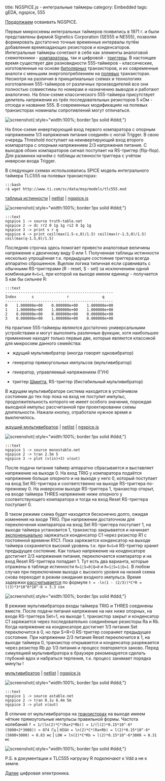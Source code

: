 title: NGSPICE.js - интегральные таймеры
category: Embedded 
tags: gEDA, ngspice, 555

[Продолжаем]({filename}../2016-10-28-ngspice-introduction/2016-10-28-ngspice-introduction.md) осваивать NGSPICE.

Первые микросхемы интегральных таймеров появились в 1971 г. и были представлены фирмой Signetics Corporation (SE555 и NE555), позволяя формировать достаточно точные временные интервалы путём добавления времязадающих резисторов и конденсаторов. Интегральные таймеры сочетают в себе как элементы аналоговой схемотехники - [компараторы]({filename}../2016-11-24-op-amp-schmitt/2016-11-24-op-amp-schmitt.md), так и цифровой - [триггеры]({filename}../2016-12-20-trigger/2016-12-20-trigger.md). В настоящее время существует две разновидности 555-таймеров - классические, изготовленные на основе [биполярных]({filename}../2016-11-02-bipolar-transistor/2016-11-02-bipolar-transistor.md) транзисторов, и их современные аналоги с меньшим энергопотреблением на [полевых]({filename}../2016-11-03-field-effect-transistor/2016-11-03-field-effect-transistor.md) транзисторах. Несмотря на различия в принципиальных схемах и технологиях изготовления 555-таймеров от различных производителей все они полностью совместимы по номерам и назначению выводов и работают аналогично. На блок-схеме классического 555-таймера  присутствует делитель напряжения из трёх последовательных резисторов 5 кОм - отсюда и название 555. В современных модификациях на полевых транзисторах номиналы сопротивлений могут отличаться.

![screenshot]({attach}LM555_diagram.png){:style="width:100%; border:1px solid #ddd;"}

На блок-схеме инвертирующий вход первого компаратора с опорным напряжением 1/3 напряжения питания соединён с ногой Trigger. В свою очередь Threshold поступает на неинвертирующий вход второго компаратора с опорным напряжением 2/3 напряжения питания. С выходов обоих компараторов сигнал поступает на RS-триггер (flip-flop). Для разминки начнём с *таблицы истинности* триггера c учётом инверсии входа Trigger. 

<!-- 
<a href="{attach}tlc555.mod"></a>
-->

В следующих схемах использовались SPICE модель интегрального таймера TLC555 на полевых транзисторах:

    :::bash
    ~$ wget http://www.ti.com/sc/data/msp/models/tlc555.mod

[таблица истинности]({attach}truth-table.sch) | [netlist]({attach}truth-table.net) | [ngspice.js](https://ngspice.js.org/?gist=b2fe36f55bb43550a2110e80c7b5d0f0)

![screenshot]({attach}show-img-truth-table.png){:style="width:100%; border:1px solid #ddd;"}

    :::text
    ngspice 1 -> source truth-table.net
    ngspice 2 -> dc rr2 0 1g 1g rs2 0 1g 1g
    ngspice 3 -> print s r q
    ngspice 4 -> print ceil(max(1.5-s,0)/1.5) ceil(max(r-1.5,0)/1.5) ceil(max(q-1.5,0)/1.5)

Последняя строчка здесь помогает привести аналоговые величины напряжение к двоичному виду 0 или 1. Полученная таблицы истинности несколько упрощённая т.к. предыдущее состояние триггера всегда аппаратно сброшенное. Вцелом логика типичная если сравнивать с обычными RS-триггерами (R - reset, S - set) за исключением одной комбинации ```R=S=1```, при которой на выходе имеем единицу - получается S как бы сильнее R:

    :::text
    -------------------------------------------------
    Index       s               r               q               
    -------------------------------------------------
    0    1.000000e+00    0.000000e+00    1.000000e+00    
    1    1.000000e+00    1.000000e+00    1.000000e+00    
    2    0.000000e+00    0.000000e+00    0.000000e+00    
    3    0.000000e+00    1.000000e+00    0.000000e+00    

На практике 555-таймеры являются достаточно универсальными устройствами и могут выполнять различные функции, хотя наибольшее применение находят только первые две, которые являются классикой для микросхем данного семейства:

  - ждущий мультивибратор (иногда говорят одновибратор) 

  - генератор прямоугольных импульсов (мультивибратор)

  - генератор, управляемый напряжением (ГУН)

  - триггер [Шмитта]({filename}../2016-11-24-op-amp-schmitt/2016-11-24-op-amp-schmitt.md), RS-триггер (бистабильный мультивибратор)

В ждущем мультивибраторе система находится в устойчивом состоянии до тех пор пока на вход не поступит импульс, продолжительность которого не имеет особого значения, порождая выходной импульс рассчитанной при проектировании схемы длительности. Нажали кнопку, отработали нужное время и выключилось.

[ждущий мультивибратор]({attach}monostable.sch) | [netlist]({attach}monostable.net) | [ngspice.js](https://ngspice.js.org/?gist=8a127f27d515e1f0b46146afa194fd18)

![screenshot]({attach}show-img-monostable.png){:style="width:100%; border:1px solid #ddd;"}

    :::text
    ngspice 1 -> source monostable.net
    ngspice 2 -> tran 2.5m 5
    ngspice 3 -> plot (v(in)+3) v(out)

После подачи питания таймер аппаратно сбрасывается и выставляет напряжение на выходе 0. На вход TRIG у компаратора подаётся напряжение больше опорного и на выходе у него 0, который поступает на вход Set RS-триггера и соответственно на выходе RS-триггера по-прежнему 0. На инверсном выходе RS-триггера 1, транзистор открыт, на входе таймера THRES напряжение ниже опорного у соответствующего компаратора и тогда на вход Reset RS-триггера поступает 0.

В таком режиме схема будет находится бесконечно долго, ожидая изменения на входе TRIG. При напряжении достаточном для переключения компаратора на вход Set RS-триггера поступает 1, на выходе таймера установится 1, транзистор закрывается и начинает [экспоненциально]({filename}../2016-11-30-op-amp-integrator-differentiator/2016-11-30-op-amp-integrator-differentiator.md)  заряжаться конденсатор C1 через резистор R1 с постоянной времени R1C1. Пока заряжается конденсатор на выходе таймера сохраняется высокий уровень т.к. при ```R=S=0``` RS-триггер хранит предыдущее состояние. Как только напряжение на конденсаторе достигнет 2/3 напряжения питания, переключается компаратор и на вход Reset RS-триггера попадает 1. Тут есть два варианта, которые отражены в таблице истинности ```R=1|S=0|Q=0``` и ```R=1|S=1|Q=1```. В любом случае при переключении выхода с высокого уровня на низкий схема снова переходит в режим ожидания входного импульса. Время задержки [рассчитывается](https://bc.js.org/) по формуле ```t = -ln(1 - (2/3))*C*R = l(3)*3*10^6*10^-6 ≈ 3.3 сек```

![screenshot]({attach}monostable-canvas.png){:style="width:100%; border:1px solid #ddd;"}

В режиме мультивибратора входы таймера TRIG и THRES соединены вместе. После подачи питания напряжение на них ниже опорных, на входе RS-триггера Set=1, на выходе 1, транзистор закрыт и конденсатор С1 заряжается через последовательно соединённые резисторы Ra и Rb. Когда напряжение на конденсаторе достигнет 1/3 питания Set переключится в 0, но при S=R=0 RS-триггер сохраняет предыдущее состояние. При напряжении 2/3 питания Reset переключится в 1, на выходе таймера 0, транзистор открывается и конденсатор разряжается через резистор Rb до 1/3 питания и процесс повторяется заново. Перед симуляцией мультивибратора в браузере рекомендуется сделать глубокий вдох и набраться терпения, т.к. процесс занимает порядка минуты !

[мультивибратор]({attach}astable.sch) | [netlist]({attach}astable.net) | [ngspice.js](https://ngspice.js.org/?gist=715d1adceff6765e6d53ce740fd07d2c)

![screenshot]({attach}show-img-astable.png){:style="width:100%; border:1px solid #ddd;"}

    :::text
    ngspice 1 -> source astable.net
    ngspice 2 -> tran 0.1u 6.4m 5m
    ngspice 3 -> plot v(out)

В отличие от мультивибратора на [транзисторах]({filename}../2016-11-13-transistor-oscillators/2016-11-13-transistor-oscillators.md) на выходе имеем чёткие прямоугольные импульсы правильной формы. Частота колебаний ```f = 1/(ln(2)*C*(Ra+2*Rb)) = 1/(l(2)*0.15*10^-6*(5000+2*3000)) ≈ 874 Гц``` | ```HIGH = ln(2)*C*(Ra+Rb) = l(2)*0.15*10^-6*(5000+3000) ≈ 0.83 мс``` | ```LOW = ln(2)*C*Rb = l(2)*0.15*10^-6*3000 ≈ 0.31 мс```

![screenshot]({attach}astable-canvas.png){:style="width:100%; border:1px solid #ddd;"}

P.S. в документации к TLC555 нагрузку R подключают к Vdd а не к земле.

[Далее]({filename}../2016-12-18-logic-gate/2016-12-18-logic-gate.md) цифровая электроника.